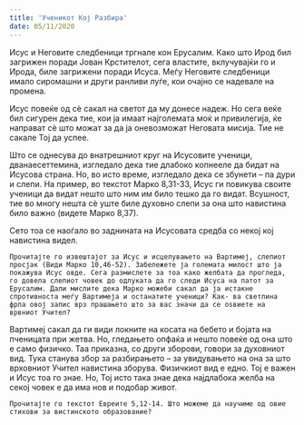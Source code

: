 ```yaml
---
title: 'Ученикот Кој Разбира'
date: 05/11/2020
---
```


Исус и Неговите следбеници тргнале кон Ерусалим. Како што Ирод бил загрижен поради Јован Крстителот, сега властите, вклучувајќи го и Ирода, биле загрижени поради Исуса. Меѓу Неговите следбеници имало сиромашни и други ранливи луѓе, кои очајно се надевале на промена.

Исус повеќе од сѐ сакал на светот да му донесе надеж. Но сега веќе бил сигурен дека тие, кои ја имаат најголемата моќ и привилегија, ќе направат сѐ што можат за да ја оневозможат Неговата мисија. Тие не сакале Тој да успее.

Што се однесува до внатрешниот круг на Исусовите ученици, дванаесеттемина, изгледало дека тие длабоко копнееле да бидат на Исусова страна. Но, во исто време, изгледало дека се збунети – па дури и слепи. На пример, во текстот Марко 8,31-33, Исус ги повикува своите ученици да видат нешто што ним им било тешко да го видат. Всушност, тие во многу нешта сѐ уште биле духовно слепи за она што навистина било важно (видете Марко 8,37).

Сето тоа се наоѓало во заднината на Исусовата средба со некој кој навистина видел.

`Прочитајте го извештајот за Исус и исцелувањето на Вартимеј, слепиот просјак (Види Марко 10,46-52). Забележете ја големата милост што ја покажува Исус овде. Сега размислете за тоа како желбата да прогледа, го довела слепиот човек до одлуката да го следи Исуса на патот за Ерусалим. Дали мислите дека Марко можеби сакал да ја истакне спротивноста меѓу Вартимеја и останатите ученици? Как- ва светлина фрла овој запис врз прашањето што за вас значи да се оѕвиете на врвниот Учител?`

Вартимеј сакал да ги види локните на косата на бебето и бојата на пченицата при жетва. Но, гледањето опфаќа и нешто повеќе од она што е само физичко. Таа приказна, со други зборови, говори за духовниот вид. Тука станува збор за разбирањето – за увидувањето на она за што врховниот Учител навистина зборува. Физичкиот вид е едно. Тој е важен и Исус тоа го знае. Но, Тој исто така знае дека најдлабока желба на секој човек е да има нов и подобар живот.

`Прочитајте го текстот Евреите 5,12-14. Што можеме да научиме од овие стихови за вистинското образование?`